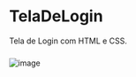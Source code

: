 # TelaDeLogin
Tela de Login com HTML e CSS.
###
![image](https://github.com/elizabethkristen/TelaDeLogin/assets/106834080/8a66f114-7696-4467-8d44-8663b0ddc0ab)
